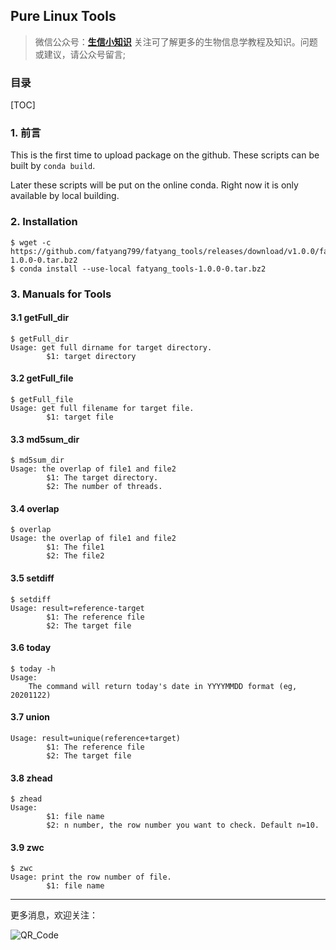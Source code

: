 ## Pure Linux Tools

>微信公众号：**[生信小知识](#jump_10)**
>关注可了解更多的生物信息学教程及知识。问题或建议，请公众号留言;

### 目录

[TOC]

### 1. 前言

This is the first time to upload package on the github. These scripts can be built by `conda build`.

Later these scripts will be put on the online conda. Right now it is only available by local building.



### 2. Installation

```shell
$ wget -c https://github.com/fatyang799/fatyang_tools/releases/download/v1.0.0/fatyang_tools-1.0.0-0.tar.bz2
$ conda install --use-local fatyang_tools-1.0.0-0.tar.bz2
```



### 3. Manuals for Tools

#### 3.1 getFull_dir
```shell
$ getFull_dir
Usage: get full dirname for target directory.
        $1: target directory
```


#### 3.2 getFull_file
```shell
$ getFull_file
Usage: get full filename for target file.
        $1: target file
```


#### 3.3 md5sum_dir
```shell
$ md5sum_dir
Usage: the overlap of file1 and file2
        $1: The target directory.
        $2: The number of threads.
```


#### 3.4 overlap
```shell
$ overlap
Usage: the overlap of file1 and file2
        $1: The file1
        $2: The file2
```


#### 3.5 setdiff
```shell
$ setdiff
Usage: result=reference-target
        $1: The reference file
        $2: The target file
```


#### 3.6 today
```shell
$ today -h
Usage: 
	The command will return today's date in YYYYMMDD format (eg, 20201122)
```


#### 3.7 union
```shell
Usage: result=unique(reference+target)
        $1: The reference file
        $2: The target file
```


#### 3.8 zhead
```shell
$ zhead
Usage:
        $1: file name
        $2: n number, the row number you want to check. Default n=10.
```


#### 3.9 zwc
```shell
$ zwc
Usage: print the row number of file.
        $1: file name
```



---



更多消息，欢迎关注：

![QR_Code](pic/QR_Code.png)